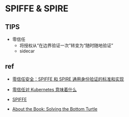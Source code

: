 # SPIFFE & SPIRE


## TIPS
+ 零信任
    + 将授权从“在边界验证一次”转变为“随时随地验证”
    + sidecar

## ref
+ [零信任安全：SPIFFE 和 SPIRE 通用身份验证的标准和实现](https://atbug.com/what-is-spiffe-and-spire/)
+ [零信任对 Kubernetes 意味着什么](https://mp.weixin.qq.com/s/DeNxBcDOs61MfHZfQphR8w)


+ [SPIFFE](https://jimmysong.io/kubernetes-handbook/concepts/spiffe.html)
+ [About the Book: Solving the Bottom Turtle](https://spiffe.io/book/)
